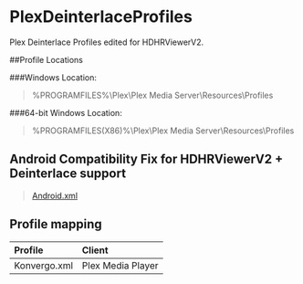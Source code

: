 # PlexDeinterlaceProfiles
Plex Deinterlace Profiles edited for HDHRViewerV2.


##Profile Locations

###Windows Location:
> %PROGRAMFILES%\Plex\Plex Media Server\Resources\Profiles

###64-bit Windows Location:
> %PROGRAMFILES(X86)%\Plex\Plex Media Server\Resources\Profiles

## Android Compatibility Fix for HDHRViewerV2 + Deinterlace support
> [Android.xml](http://github.com/zynine-/PlexDeinterlaceProfiles/blob/master/Profiles/Android.xml)

## Profile mapping

| Profile | Client |
| :--- | :--- |
| Konvergo.xml | Plex Media Player |
